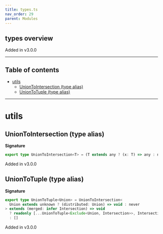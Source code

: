 ```yaml
---
title: types.ts
nav_order: 29
parent: Modules
---
```


## types overview

Added in v3.0.0

---

<h2 class="text-delta">Table of contents</h2>

- [utils](#utils)
  - [UnionToIntersection (type alias)](#uniontointersection-type-alias)
  - [UnionToTuple (type alias)](#uniontotuple-type-alias)

---

# utils

## UnionToIntersection (type alias)

**Signature**

```ts
export type UnionToIntersection<T> = (T extends any ? (x: T) => any : never) extends (x: infer R) => any ? R : never
```

Added in v3.0.0

## UnionToTuple (type alias)

**Signature**

```ts
export type UnionToTuple<Union> = UnionToIntersection<
  Union extends unknown ? (distributed: Union) => void : never
> extends (merged: infer Intersection) => void
  ? readonly [...UnionToTuple<Exclude<Union, Intersection>>, Intersection]
  : []
```

Added in v3.0.0
